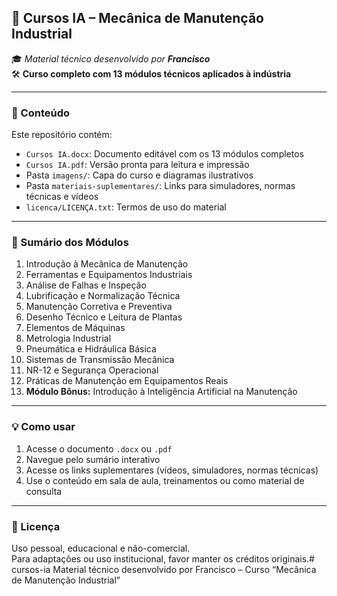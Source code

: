 ## 📘 Cursos IA – Mecânica de Manutenção Industrial

🎓 _Material técnico desenvolvido por **Francisco**_  
🛠️ **Curso completo com 13 módulos técnicos aplicados à indústria**

---

### 📂 Conteúdo

Este repositório contém:

- `Cursos IA.docx`: Documento editável com os 13 módulos completos  
- `Cursos IA.pdf`: Versão pronta para leitura e impressão  
- Pasta `imagens/`: Capa do curso e diagramas ilustrativos  
- Pasta `materiais-suplementares/`: Links para simuladores, normas técnicas e vídeos  
- `licenca/LICENÇA.txt`: Termos de uso do material

---

### 🧭 Sumário dos Módulos

1. Introdução à Mecânica de Manutenção  
2. Ferramentas e Equipamentos Industriais  
3. Análise de Falhas e Inspeção  
4. Lubrificação e Normalização Técnica  
5. Manutenção Corretiva e Preventiva  
6. Desenho Técnico e Leitura de Plantas  
7. Elementos de Máquinas  
8. Metrologia Industrial  
9. Pneumática e Hidráulica Básica  
10. Sistemas de Transmissão Mecânica  
11. NR-12 e Segurança Operacional  
12. Práticas de Manutenção em Equipamentos Reais  
13. **Módulo Bônus:** Introdução à Inteligência Artificial na Manutenção

---

### 💡 Como usar

1. Acesse o documento `.docx` ou `.pdf`  
2. Navegue pelo sumário interativo  
3. Acesse os links suplementares (vídeos, simuladores, normas técnicas)  
4. Use o conteúdo em sala de aula, treinamentos ou como material de consulta

---

### 📄 Licença

Uso pessoal, educacional e não-comercial.  
Para adaptações ou uso institucional, favor manter os créditos originais.# cursos-ia
Material técnico desenvolvido por Francisco – Curso “Mecânica de Manutenção Industrial”
